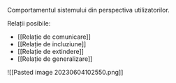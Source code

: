 Comportamentul sistemului din perspectiva utilizatorilor.

Relații posibile:
- [[Relație de comunicare]]
- [[Relație de incluziune]]
- [[Relație de extindere]]
- [[Relație de generalizare]]

![[Pasted image 20230604102550.png]]